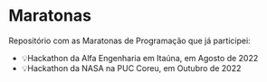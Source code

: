 # Maratonas

Repositório com as Maratonas de Programação que já participei:
- 💡Hackathon da Alfa Engenharia em Itaúna, em Agosto de 2022
- 💡Hackathon da NASA na PUC Coreu, em Outubro de 2022

